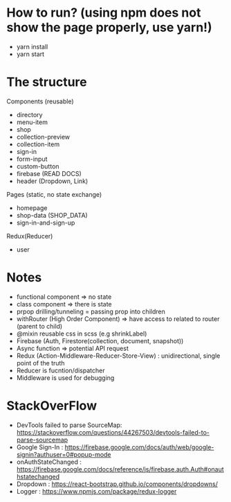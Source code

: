 # How to run? (using npm does not show the page properly, use yarn!)

- yarn install
- yarn start

# The structure

Components (reusable)

- directory
- menu-item
- shop
- collection-preview
- collection-item
- sign-in
- form-input
- custom-button
- firebase (READ DOCS)
- header (Dropdown, Link)

Pages (static, no state exchange)

- homepage
- shop-data (SHOP_DATA)
- sign-in-and-sign-up

Redux(Reducer)

- user

# Notes

- functional component => no state
- class component => there is state
- prpop drilling/tunneling = passing prop into children
- withRouter (High Order Component) => have access to related to router (parent to child)
- @mixin reusable css in scss (e.g shrinkLabel)
- Firebase (Auth, Firestore(collection, document, snapshot))
- Async function => potential API request
- Redux (Action-Middleware-Reducer-Store-View) : unidirectional, single point of the truth
- Reducer is fucntion/dispatcher
- Middleware is used for debugging

# StackOverFlow

- DevTools failed to parse SourceMap: https://stackoverflow.com/questions/44267503/devtools-failed-to-parse-sourcemap
- Google Sign-In : https://firebase.google.com/docs/auth/web/google-signin?authuser=0#popup-mode
- onAuthStateChanged : https://firebase.google.com/docs/reference/js/firebase.auth.Auth#onauthstatechanged
- Dropdown : https://react-bootstrap.github.io/components/dropdowns/
- Logger : https://www.npmjs.com/package/redux-logger
